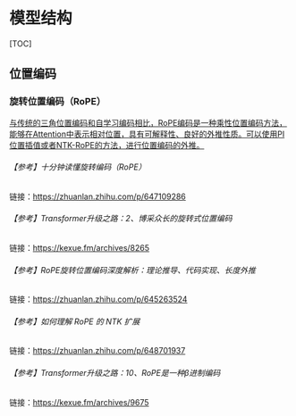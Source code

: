 # 模型结构

[TOC]

## 位置编码



### 旋转位置编码（RoPE）

<u>与传统的三角位置编码和自学习编码相比，RoPE编码是一种乘性位置编码方法，能够在Attention中表示相对位置，具有可解释性、良好的外推性质。可以使用PI位置插值或者NTK-RoPE的方法，进行位置编码的外推。</u>



###### 【参考】十分钟读懂旋转编码（RoPE）

链接：https://zhuanlan.zhihu.com/p/647109286

###### 【参考】Transformer升级之路：2、博采众长的旋转式位置编码

链接：https://kexue.fm/archives/8265

###### 【参考】RoPE旋转位置编码深度解析：理论推导、代码实现、长度外推

链接：https://zhuanlan.zhihu.com/p/645263524

###### 【参考】如何理解 RoPE 的 NTK 扩展

链接：https://zhuanlan.zhihu.com/p/648701937

###### 【参考】Transformer升级之路：10、RoPE是一种β进制编码

链接：https://kexue.fm/archives/9675